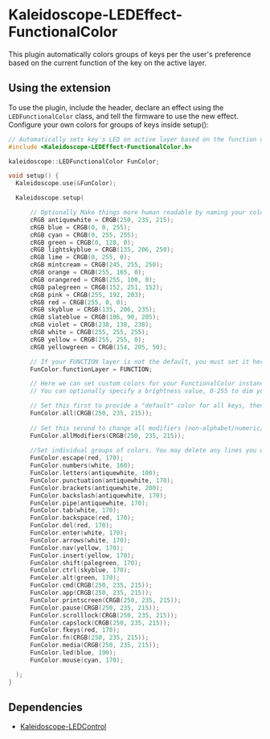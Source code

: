 # Kaleidoscope-LEDEffect-FunctionalColor



This plugin automatically colors groups of keys per the user's preference
based on the current function of the key on the active layer. 

## Using the extension

To use the plugin, include the header, declare an effect using the
`LEDFunctionalColor` class, and tell the firmware to use the new effect.
Configure your own colors for groups of keys inside setup():

```c++
// Automatically sets key's LED on active layer based on the function of the key
#include <Kaleidoscope-LEDEffect-FunctionalColor.h>

kaleidoscope::LEDFunctionalColor FunColor;

void setup() {
  Kaleidoscope.use(&FunColor);

  Kaleidoscope.setup(

	  // Optionally Make things more human readable by naming your colors
	  cRGB antiquewhite = CRGB(250, 235, 215);
	  cRGB blue = CRGB(0, 0, 255);
	  cRGB cyan = CRGB(0, 255, 255);
	  cRGB green = CRGB(0, 128, 0);
	  cRGB lightskyblue = CRGB(135, 206, 250);
	  cRGB lime = CRGB(0, 255, 0);
	  cRGB mintcream = CRGB(245, 255, 250);
	  cRGB orange = CRGB(255, 165, 0);
	  cRGB orangered = CRGB(255, 100, 0);
	  cRGB palegreen = CRGB(152, 251, 152);
	  cRGB pink = CRGB(255, 192, 203);
	  cRGB red = CRGB(255, 0, 0);
	  cRGB skyblue = CRGB(135, 206, 235);
	  cRGB slateblue = CRGB(106, 90, 205);
	  cRGB violet = CRGB(238, 130, 238);
	  cRGB white = CRGB(255, 255, 255);
	  cRGB yellow = CRGB(255, 255, 0);
	  cRGB yellowgreen = CRGB(154, 205, 50);

	  // If your FUNCTION layer is not the default, you must set it here
	  FunColor.functionLayer = FUNCTION;

	  // Here we can set custom colors for your FunctionalColor instance.
	  // You can optionally specify a brightness value, 0-255 to dim your lights.

	  // Set this first to provide a "default" color for all keys, then override with the other settings.
	  FunColor.all(CRGB(250, 235, 215));
	  
	  // Set this second to change all modifiers (non-alphabet/numeric/punctuation keys)
	  FunColor.allModifiers(CRGB(250, 235, 215));
	  
	  //Set individual groups of colors. You may delete any lines you don't need.
	  FunColor.escape(red, 170);
	  FunColor.numbers(white, 160);
	  FunColor.letters(antiquewhite, 100);
	  FunColor.punctuation(antiquewhite, 170);
	  FunColor.brackets(antiquewhite, 200);
	  FunColor.backslash(antiquewhite, 170);
	  FunColor.pipe(antiquewhite, 170);
	  FunColor.tab(white, 170);
	  FunColor.backspace(red, 170);
	  FunColor.del(red, 170);
	  FunColor.enter(white, 170);
	  FunColor.arrows(white, 170);
	  FunColor.nav(yellow, 170);
	  FunColor.insert(yellow, 170);
	  FunColor.shift(palegreen, 170);
	  FunColor.ctrl(skyblue, 170);
	  FunColor.alt(green, 170);
	  FunColor.cmd(CRGB(250, 235, 215));
	  FunColor.app(CRGB(250, 235, 215));
	  FunColor.printscreen(CRGB(250, 235, 215));
	  FunColor.pause(CRGB(250, 235, 215));
	  FunColor.scrolllock(CRGB(250, 235, 215));
	  FunColor.capslock(CRGB(250, 235, 215));
	  FunColor.fkeys(red, 170);
	  FunColor.fn(CRGB(250, 235, 215));
	  FunColor.media(CRGB(250, 235, 215));
	  FunColor.led(blue, 190);
	  FunColor.mouse(cyan, 170);

  );
}
```

## Dependencies

* [Kaleidoscope-LEDControl](https://github.com/keyboardio/Kaleidoscope-LEDControl)
